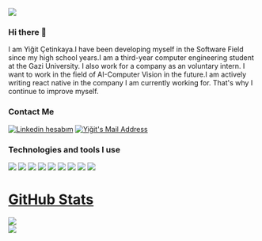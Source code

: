 <img src="https://www.sesec.eu/app/uploads/2020/08/Artificial-Intelligence-Trends.jpeg"></img>


### Hi there 👋
I am Yiğit Çetinkaya.I have been developing myself in the Software Field since my high school years.I am a third-year computer engineering student at the Gazi University. I also work for a company as an voluntary  intern. I want to work in the field of AI-Computer Vision in the future.I am actively writing react native in the company I am currently working for. That's why I continue to improve myself.

<h3> Contact Me </h3>
  <a href="https://www.linkedin.com/in/yigitcetinkaya/" target="_blank" rel="nofollow"><img alt="Linkedin hesabım" src="https://img.shields.io/badge/LinkedIn-0077B5?style=for-the-badge&logo=linkedin&logoColor=white" /></a>
  <a href="mailto:yigitcetinkaya88@gmail.com" target="_blank" rel="nofollow"><img alt="Yiğit's Mail Address" src="https://img.shields.io/badge/Gmail-D14836?style=for-the-badge&logo=gmail&logoColor=white" /></a>
 <h3>Technologies and tools I use</h3>


<img src="https://img.shields.io/badge/Windows-0078D6?style=for-the-badge&logo=windows&logoColor=white"></img>
<img src="https://img.shields.io/badge/Microsoft_SQL_Server-CC2927?style=for-the-badge&logo=microsoft-sql-server&logoColor=white"></img>
<img src="https://img.shields.io/badge/C%23-239120?style=for-the-badge&logo=c-sharp&logoColor=white"></img>
<img src="https://img.shields.io/badge/Java-ED8B00?style=for-the-badge&logo=java&logoColor=white"></img>
<img src="https://img.shields.io/badge/Python-3776AB?style=for-the-badge&logo=python&logoColor=white"></img>
<img src="https://img.shields.io/badge/JavaScript-F7DF1E?style=for-the-badge&logo=javascript&logoColor=black"></img>
<img src="https://img.shields.io/badge/Flutter-02569B?style=for-the-badge&logo=flutter&logoColor=white"></img>
<img src="https://img.shields.io/badge/React_Native-20232A?style=for-the-badge&logo=react&logoColor=61DAFB"></img>
<img src="https://img.shields.io/badge/Android-3DDC84?style=for-the-badge&logo=android&logoColor=white"></img> 






# [GitHub Stats]( https://github.com/Ctnn)

<a href="https://github.com/Ctnn">
<img src="https://github-readme-stats.vercel.app/api?username=Ctnn&theme=radical" />

</a>

</br>
<a href="https://github.com/Ctnn">
<img src="https://github-readme-stats.vercel.app/api/top-langs/?username=Ctnn&layout=compact&theme=radical" />
</a>
